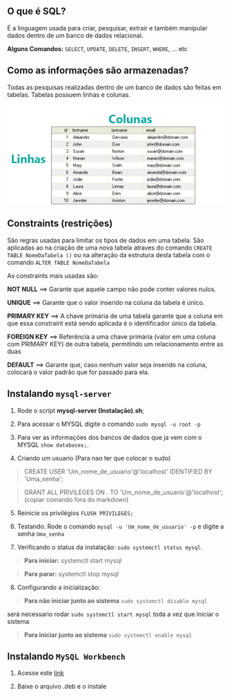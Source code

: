 ## O que é SQL?

É a linguagem usada para criar, pesquisar, extrair e também manipular dados dentro de um banco de dados relacional.

**Alguns Comandos:** `SELECT`, `UPDATE`, `DELETE`, `INSERT`, `WHERE`, ... etc

## Como as informações são armazenadas?

Todas as pesquisas realizadas dentro de um banco de dados são feitas em tabelas. Tabelas possuem linhas e colunas.

![image](tabela.png)

## Constraints (restrições)

São regras usadas para limitar os tipos de dados em uma tabela. São aplicadas ao na criação de uma nova tabela atraves do comando `CREATE TABLE NomeDaTabela ()` ou na alteração da estrutura desta tabela com o comando `ALTER TABLE NomeDaTabela`

As constraints mais usadas são:

**NOT NULL** ==> Garante que aquele campo não pode conter valores nulos.

**UNIQUE** ==> Garante que o valor inserido na coluna da tabela é único.

**PRIMARY KEY** ==> A chave primária de uma tabela garante que a coluna em que essa constraint está sendo aplicada é o identificador único da tabela.

**FOREIGN KEY** ==> Referência a uma chave primária (valor em uma coluna com PRIMARY KEY) de outra tabela, permitindo um relacionamento entre as duas

**DEFAULT** ==> Garante que, caso nenhum valor seja inserido na coluna, colocará o valor padrão que for passado para ela.

## Instalando `mysql-server`

1. Rode o script **mysql-server (Instalação).sh**;

2. Para acessar o MYSQL digite o comando `sudo mysql -u root -p`

3. Para ver as informações dos bancos de dados que ja vem com o MYSQL `show databases;`.

4. Criando um usuario (Para nao ter que colocar o sudo)
  
  > CREATE USER 'Um_nome_de_usuario'@'localhost' IDENTIFIED BY 'Uma_senha';
  
  > GRANT ALL PRIVILEGES ON *.* TO 'Um_nome_de_usuario'@'localhost'; (copiar comando fora do markdown)

5. Reinicie os privilégios `FLUSH PRIVILEGES;`

6. Testando. Rode o comando `mysql -u 'Um_nome_de_usuario' -p` e digite a senha `Uma_senha`

7. Verificando o status da instalação: `sudo systemctl status mysql`.

  > **Para iniciar:** systemctl start mysql
  
  > **Para parar:** systemctl stop mysql
  
8. Configurando a inicialização:

  > **Para não iniciar junto ao sistema** `sudo systemctl disable mysql`
  
  será necessario rodar `sudo systemctl start mysql` toda a vez que iniciar o sistema
  
  > **Para iniciar junto ao sistema** `sudo systemctl enable mysql`
  
## Instalando `MySQL Workbench`

01. Acesse este [link](https://dev.mysql.com/downloads/workbench/)

02. Baixe o arquivo .deb e o instale

